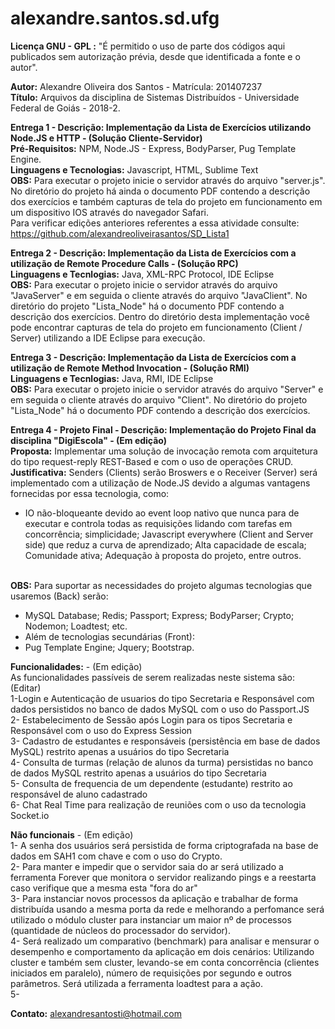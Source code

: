 # alexandre.santos.sd.ufg

<strong> Licença GNU - GPL :</strong> "É permitido o uso de parte dos códigos aqui publicados sem autorização prévia, desde que identificada a fonte e o autor".

<strong>Autor:</strong> Alexandre Oliveira dos Santos - Matrícula: 201407237 <br>
<strong>Título:</strong> Arquivos da disciplina de Sistemas Distribuídos - Universidade Federal de Goiás - 2018-2. <br>

<strong>Entrega 1 - Descrição: Implementação da Lista de Exercícios utilizando Node.JS e HTTP - (Solução Cliente-Servidor)</strong><br>
<strong>Pré-Requisitos:</strong> NPM, Node.JS - Express, BodyParser, Pug Template Engine.<br>
<strong>Linguagens e Tecnologias:</strong> Javascript, HTML, Sublime Text<br>
<strong>OBS:</strong> Para executar o projeto inicie o servidor através do arquivo "server.js". No diretório do projeto 
há ainda o documento PDF contendo a descrição dos exercícios e também capturas de tela do projeto em funcionamento
em um dispositivo IOS através do navegador Safari.<br> Para verificar edições anteriores referentes a essa atividade consulte: https://github.com/alexandreoliveirasantos/SD_Lista1

<strong>Entrega 2 - Descrição: Implementação da Lista de Exercícios com a utilização de Remote Procedure Calls - (Solução RPC)</strong><br>
<strong>Linguagens e Tecnlogias:</strong> Java, XML-RPC Protocol, IDE Eclipse<br>
<strong>OBS:</strong> Para executar o projeto inicie o servidor através do arquivo "JavaServer" e em seguida o cliente através do arquivo "JavaClient". No diretório do projeto 
"Lista_Node" há o documento PDF contendo a descrição dos exercícios. Dentro do diretório desta implementação você pode encontrar capturas de tela do projeto em funcionamento (Client / Server) utilizando a IDE Eclipse para execução.

<strong>Entrega 3 - Descrição: Implementação da Lista de Exercícios com a utilização de Remote Method Invocation - (Solução RMI)</strong><br>
<strong>Linguagens e Tecnlogias:</strong> Java, RMI, IDE Eclipse<br>
<strong>OBS:</strong> Para executar o projeto inicie o servidor através do arquivo "Server" e em seguida o cliente através do arquivo "Client". No diretório do projeto "Lista_Node" há o documento PDF contendo a descrição dos exercícios.

<strong>Entrega 4 - Projeto Final - Descrição: Implementação do Projeto Final da disciplina "DigiEscola" - (Em edição)</strong><br>
<strong>Proposta:</strong> Implementar uma solução de invocação remota com arquitetura do tipo request-reply REST-Based e com o uso de operações CRUD. <br>
<strong>Justificativa:</strong>  Senders (Clients) serão Broswers e o Receiver (Server) será implementado com a utilização de Node.JS devido a algumas vantagens fornecidas por essa tecnologia, como:<br>
- IO não-bloqueante devido ao event loop nativo que nunca para de executar e controla todas as requisições lidando com tarefas em concorrência; simplicidade; Javascript everywhere (Client and Server side) que reduz a curva de aprendizado; Alta capacidade de escala; Comunidade ativa; Adequação à proposta do projeto, entre outros.<br><br>

<strong>OBS:</strong> Para suportar as necessidades do projeto algumas tecnologias que usaremos (Back) serão:<br>
- MySQL Database; Redis; Passport; Express; BodyParser; Crypto; Nodemon; Loadtest; etc.<br>
- Além de tecnologias secundárias (Front):<br>
- Pug Template Engine; Jquery; Bootstrap.<br>

<strong>Funcionalidades:</strong> - (Em edição)<br>
As funcionalidades passíveis de serem realizadas neste sistema são: (Editar)<br>
1-Login e Autenticação de usuarios do tipo Secretaria e Responsável com dados persistidos no banco de dados MySQL com o uso do Passport.JS <br> 
2- Estabelecimento de Sessão após Login para os tipos Secretaria e Responsável com o uso do Express Session<br>
3- Cadastro de estudantes e responsáveis (persistência em base de dados MySQL) restrito apenas a usuários do tipo Secretaria<br>
4- Consulta de turmas (relação de alunos da turma) persistidas no banco de dados MySQL restrito apenas a usuários do tipo Secretaria<br>
5- Consulta de frequencia de um dependente (estudante) restrito ao responsável de aluno cadastrado<br>
6- Chat Real Time para realização de reuniões com o uso da tecnologia Socket.io<br>

<strong>Não funcionais</strong> - (Em edição)<br>
1- A senha dos usuários será persistida de forma criptografada na base de dados em SAH1 com chave e com o uso do Crypto.<br>
2- Para manter e impedir que o servidor saia do ar será utilizado a ferramenta Forever que monitora o servidor realizando pings e a reestarta caso verifique que a mesma esta "fora do ar"<br>
3- Para instanciar novos processos da aplicação e trabalhar de forma distribuída usando a mesma porta da rede e melhorando a perfomance será utilizado o módulo cluster para instanciar um maior nº de processos (quantidade de núcleos do processador do servidor).<br>
4- Será realizado um comparativo (benchmark) para analisar e mensurar o desempenho e comportamento da aplicação em dois cenários: Utilizando cluster e também sem cluster, levando-se em conta concorrência (clientes iniciados em paralelo), número de requisições por segundo e outros parâmetros. Será utilizada a ferramenta loadtest para a ação.<br>
5- <br>

<strong>Contato:</strong> alexandresantosti@hotmail.com
